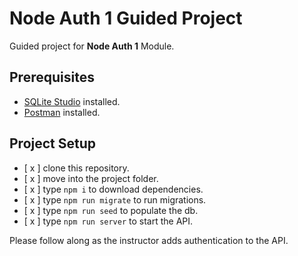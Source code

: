 # Node Auth 1 Guided Project

Guided project for **Node Auth 1** Module.

## Prerequisites

- [SQLite Studio](https://sqlitestudio.pl/index.rvt?act=download) installed.
- [Postman](https://www.postman.com/) installed.

## Project Setup

- [ x ] clone this repository.
- [ x ] move into the project folder.
- [ x ] type `npm i` to download dependencies.
- [ x ] type `npm run migrate` to run migrations.
- [ x ] type `npm run seed` to populate the db.
- [ x ] type `npm run server` to start the API.

Please follow along as the instructor adds authentication to the API.
